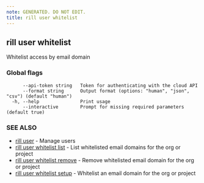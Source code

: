 ```yaml
---
note: GENERATED. DO NOT EDIT.
title: rill user whitelist
---
```

## rill user whitelist

Whitelist access by email domain

### Global flags

```
      --api-token string   Token for authenticating with the cloud API
      --format string      Output format (options: "human", "json", "csv") (default "human")
  -h, --help               Print usage
      --interactive        Prompt for missing required parameters (default true)
```

### SEE ALSO

* [rill user](../user.md)	 - Manage users
* [rill user whitelist list](list.md)	 - List whitelisted email domains for the org or project
* [rill user whitelist remove](remove.md)	 - Remove whitelisted email domain for the org or project
* [rill user whitelist setup](setup.md)	 - Whitelist an email domain for the org or project


